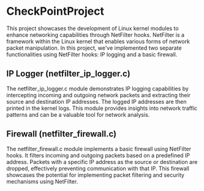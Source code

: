 # CheckPointProject
This project showcases the development of Linux kernel modules to enhance networking capabilities through NetFilter hooks.
NetFilter is a framework within the Linux kernel that enables various forms of network packet manipulation. 
In this project, we've implemented two separate functionalities using NetFilter hooks: IP logging and a basic firewall.

## IP Logger (netfilter_ip_logger.c)
The netfilter_ip_logger.c module demonstrates IP logging capabilities by intercepting incoming and outgoing network packets and extracting their source
and destination IP addresses. The logged IP addresses are then printed in the kernel logs.
This module provides insights into network traffic patterns and can be a valuable tool for network analysis.

## Firewall (netfilter_firewall.c)
The netfilter_firewall.c module implements a basic firewall using NetFilter hooks. 
It filters incoming and outgoing packets based on a predefined IP address. 
Packets with a specific IP address as the source or destination are dropped, effectively preventing communication with that IP. 
This firewall showcases the potential for implementing packet filtering and security mechanisms using NetFilter.
